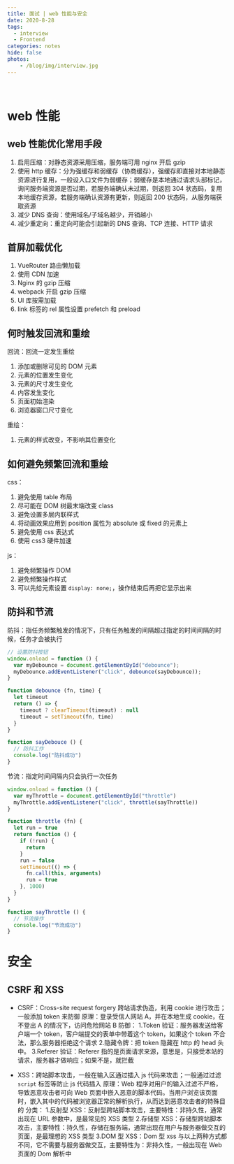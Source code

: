 ```yaml
---
title: 面试 | web 性能与安全
date: 2020-8-28
tags:
  - interview
  - Frontend
categories: notes
hide: false
photos:
    - /blog/img/interview.jpg
---
```



<br>
<!--more-->

# web 性能

## web 性能优化常用手段

1. 启用压缩：对静态资源采用压缩，服务端可用 nginx 开启 gzip
2. 使用 http 缓存：分为强缓存和弱缓存（协商缓存），强缓存即直接对本地静态资源进行复用，一般设入口文件为弱缓存；弱缓存是本地通过请求头部标记，询问服务端资源是否过期，若服务端确认未过期，则返回 304 状态码，复用本地缓存资源，若服务端确认资源有更新，则返回 200 状态码，从服务端获取资源
3. 减少 DNS 查询：使用域名/子域名越少，开销越小
4. 减少重定向：重定向可能会引起新的 DNS 查询、TCP 连接、HTTP 请求

## 首屏加载优化

1. VueRouter 路由懒加载
2. 使用 CDN 加速
3. Nginx 的 gzip 压缩
4. webpack 开启 gzip 压缩
5. UI 库按需加载
6. link 标签的 rel 属性设置 prefetch 和 preload

## 何时触发回流和重绘

回流：回流一定发生重绘
1. 添加或删除可见的 DOM 元素
2. 元素的位置发生变化
3. 元素的尺寸发生变化
4. 内容发生变化
5. 页面初始渲染
6. 浏览器窗口尺寸变化

重绘：
1. 元素的样式改变，不影响其位置变化

## 如何避免频繁回流和重绘

css：
1. 避免使用 table 布局
2. 尽可能在 DOM 树最末端改变 class
3. 避免设置多层内联样式
4. 将动画效果应用到 position 属性为 absolute 或 fixed 的元素上
5. 避免使用 css 表达式
6. 使用 css3 硬件加速

js：
1. 避免频繁操作 DOM
2. 避免频繁操作样式
3. 可以先给元素设置 `display: none;`，操作结束后再把它显示出来


## 防抖和节流

防抖：指任务频繁触发的情况下，只有任务触发的间隔超过指定的时间间隔的时候，任务才会被执行

```js
// 设置防抖按钮
window.onload = function () {
  var myDebounce = document.getElementById("debounce");
  myDebounce.addEventListener("click", debounce(sayDebounce));
}

function debounce (fn, time) {
  let timeout
  return () => {
    timeout ? clearTimeout(timeout) : null
    timeout = setTimeout(fn, time)
  }
}

function sayDebouce () {
  // 防抖工作
  console.log("防抖成功")
}
```

节流：指定时间间隔内只会执行一次任务

```js
window.onload = function () {
  var myThrottle = document.getElementById("throttle")
  myThrottle.addEventListener("click", throttle(sayThrottle))
}

function throttle (fn) {
  let run = true
  return function () {
    if (!run) {
      return
    }
    run = false
    setTimeout(() => {
      fn.call(this, arguments)
      run = true
    }, 1000)
  }
}

function sayThrottle () {
  // 节流操作
  console.log("节流成功")
}
```

# 安全

## CSRF 和 XSS

- CSRF：Cross-site request forgery 跨站请求伪造，利用 cookie 进行攻击；一般添加 token 来防御
原理：登录受信人网站 A，并在本地生成 cookie，在不登出 A 的情况下，访问危险网站 B
防御：
1.Token 验证：服务器发送给客户端一个 token，客户端提交的表单中带着这个 token，如果这个 token 不合法，那么服务器拒绝这个请求
2.隐藏令牌：把 token 隐藏在 http 的 head 头中。
3.Referer 验证：Referer 指的是页面请求来源，意思是，只接受本站的请求，服务器才做响应；如果不是，就拦截

- XSS：跨站脚本攻击，一般在输入区通过插入 js 代码来攻击；一般通过过滤 `script` 标签等防止 js 代码插入
原理：Web 程序对用户的输入过滤不严格，导致恶意攻击者可向 Web 页面中嵌入恶意的脚本代码。当用户浏览该页面时，嵌入其中的代码被浏览器正常的解析执行，从而达到恶意攻击者的特殊目的
分类：
1.反射型 XSS：反射型跨站脚本攻击，主要特性：非持久性，通常出现在 URL 参数中，是最常见的 XSS 类型
2.存储型 XSS：存储型跨站脚本攻击，主要特性：持久性，存储在服务端，通常出现在用户与服务器做交互的页面，是最理想的 XSS 类型
3.DOM 型 XSS：Dom 型 xss 与以上两种方式都不同，它不需要与服务器做交互，主要特性为：非持久性，一般出现在 Web 页面的 Dom 解析中

